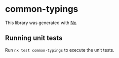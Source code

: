 # common-typings

This library was generated with [Nx](https://nx.dev).

## Running unit tests

Run `nx test common-typings` to execute the unit tests.
